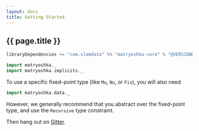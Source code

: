 ```yaml
---
layout: docs
title: Getting Started
---
```


## {{ page.title }}

```scala
libraryDependencies += "com.slamdata" %% "matryoshka-core" % "@VERSION@"
```

```scala mdoc:silent
import matryoshka._
import matryoshka.implicits._
```

To use a specific fixed-point type (like `Mu`, `Nu`, or `Fix`), you will also need

```scala mdoc:silent
import matryoshka.data._
```

However, we generally recommend that you abstract over the fixed-point type, and use the `Recursive` type constraint.

Then hang out on [Gitter](https://gitter.im/slamdata/matryoshka).

